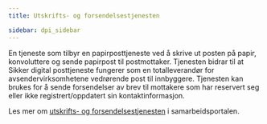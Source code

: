 ```yaml
---
title: Utskrifts- og forsendelsestjenesten

sidebar: dpi_sidebar
---
```


En tjeneste som tilbyr en papirposttjeneste ved å skrive ut posten på
papir, konvoluttere og sende papirpost til postmottaker.  Tjenesten bidrar til at Sikker digital posttjeneste fungerer som en
totalleverandør for avsendervirksomhetene vedrørende post til innbyggere.  Tjenesten kan brukes for å sende forsendelser av brev til mottakere som har reservert seg eller ikke registrert/oppdatert sin
kontaktinformasjon.

Les mer om [utskrifts- og forsendelsestjenesten](https://samarbeid.digdir.no/digital-postkasse/utskrifts-og-forsendelsestjenesten/644) i samarbeidsportalen.
